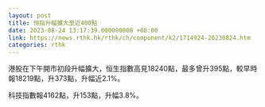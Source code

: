 ```yaml
---
layout: post
title: 恒指升幅擴大至近400點
date: 2023-08-24 13:17:39.000000000 +08:00
link: https://news.rthk.hk/rthk/ch/component/k2/1714924-20230824.htm
categories: rthk
---
```


港股在下午開市初段升幅擴大，恒生指數高見18240點，最多曾升395點，較早時報18219點，升373點，升幅近2.1%。

科技指數報4162點，升153點，升幅3.8%。
